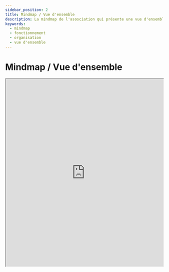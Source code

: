 ```yaml
---
sidebar_position: 2
title: Mindmap / Vue d'ensemble 
description: La mindmap de l'asosciation qui présente une vue d'ensemble.
keywords:
  - mindmap
  - fonctionnement
  - organisation
  - vue d'ensemble
---
```


# Mindmap / Vue d'ensemble

<iframe width="100%" height="600px" src="https://framindmap.org/c/maps/1451630/embed?zoom=1.0"></iframe>